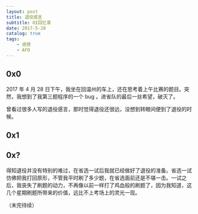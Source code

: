 ```yaml
---
layout: post
title: 退役感言
subtitle: OI回忆录
date: 2017-5-20
catalog: true
tags:
    - 感想
    - AFO
---
```


## 0x0

2017 年 4 月 28 日下午，我坐在回温州的车上，还在思考着上午比赛的题目。突然，我想到了我第三题程序的一个 bug 。进省队的最后一丝希望，破灭了。

曾看过很多人写的退役感言，那时觉得退役还很远，没想到转眼间便到了退役的时候。

## 0x1



## 0x?

得知退役并没有特别的难过，在省选一试后我就已经做好了退役的准备。省选一试仿佛把我打回原形，不管我平时刷了多少题，在省选面前还是不堪一击。一试之后，我丧失了刷题的动力，不再像以前一样打了鸡血般的刷题了，因为我知道，这几个星期刷题所带来的价值，远比不上考场上的灵光一现。

（未完待续）